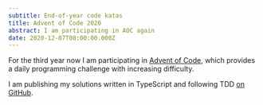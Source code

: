 ```yaml
---
subtitle: End-of-year code katas
title: Advent of Code 2020
abstract: I am participating in AOC again
date: 2020-12-07T08:00:00.000Z
---
```


For the third year now I am participating in
[Advent of Code](https://adventofcode.com/), which provides a daily programming
challenge with increasing difficulty.

I am publishing my solutions written in TypeScript and following TDD
[on GitHub](https://github.com/coderbyheart/adventofcode/tree/2020).
